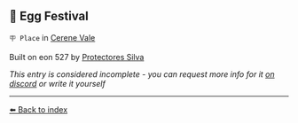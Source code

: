 ## 🥚 Egg Festival

`🪧 Place` in [Cerene Vale](../refs/cerene_vale.md)

Built on eon 527 by [Protectores Silva](../refs/protectores_silva.md)

_This entry is considered incomplete - you can request more info for it [on discord](<https://discord.com/channels/562910943848169472/1173922660489633802>) or write it yourself_


----------
[⬅️ Back to index](../refs/#7d50_s)
